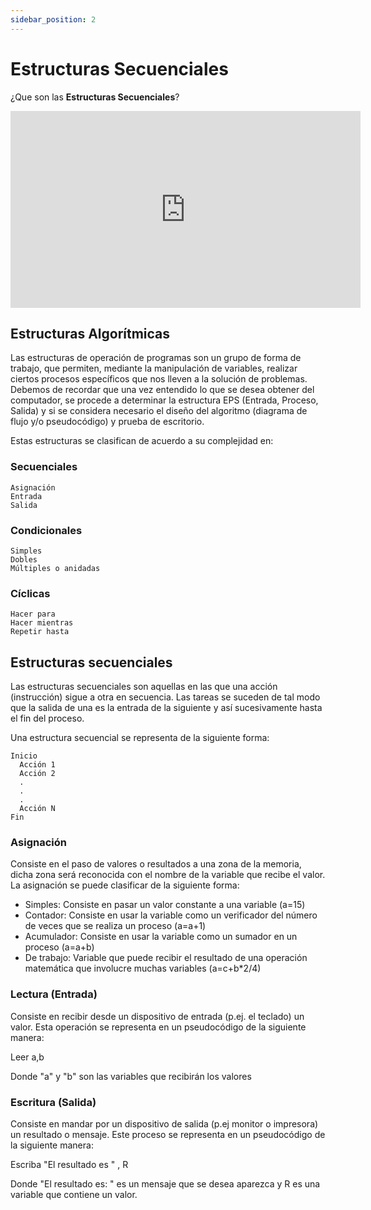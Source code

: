 ```yaml
---
sidebar_position: 2
---
```


# Estructuras Secuenciales

¿Que son las **Estructuras Secuenciales**?

<iframe width="560" height="315" src="https://www.youtube.com/embed/hWGMaQf1pLU" title="YouTube video player" frameborder="0" allow="accelerometer; autoplay; clipboard-write; encrypted-media; gyroscope; picture-in-picture" allowFullScreen></iframe>

## Estructuras Algorítmicas

Las estructuras de operación de programas son un grupo de forma de trabajo, que permiten, mediante la manipulación de variables, realizar ciertos procesos específicos que nos lleven a la solución de problemas. Debemos de recordar que una vez entendido lo que se desea obtener del computador, se procede a determinar la estructura EPS (Entrada, Proceso, Salida) y si se considera necesario el diseño del algoritmo  (diagrama de flujo y/o pseudocódigo) y prueba de escritorio. 

Estas estructuras se clasifican de acuerdo a su complejidad en:

### Secuenciales
    Asignación
    Entrada
    Salida
### Condicionales
    Simples
    Dobles
    Múltiples o anidadas
### Cíclicas
    Hacer para
    Hacer mientras
    Repetir hasta

## Estructuras secuenciales

Las estructuras secuenciales son aquellas en las que una acción (instrucción) sigue a otra en secuencia. Las tareas se suceden de tal modo que la salida de una es la entrada de la siguiente y así sucesivamente hasta el fin del proceso.

Una estructura secuencial se representa de la siguiente forma:

  ~~~
  Inicio
    Acción 1
    Acción 2
    .
    .
    .
    Acción N
  Fin
  ~~~
### Asignación
Consiste en el paso de valores o resultados a una zona de la memoria, dicha zona será reconocida con el nombre de la variable que recibe el valor. La asignación se puede clasificar de la siguiente forma:

- Simples: Consiste en pasar un valor constante a una variable (a=15)
- Contador: Consiste en usar la variable como un verificador del número de veces que se realiza un proceso (a=a+1)
- Acumulador: Consiste en usar la variable como un sumador en un proceso (a=a+b)
- De trabajo: Variable que puede recibir el resultado de una operación matemática que involucre muchas variables (a=c+b*2/4)

### Lectura (Entrada)
Consiste en recibir desde un dispositivo de entrada (p.ej. el teclado) un valor. Esta operación se representa en un pseudocódigo de la siguiente manera:

Leer a,b

Donde "a" y "b" son las variables que recibirán los valores

### Escritura (Salida)
 Consiste en mandar por un dispositivo de salida (p.ej monitor o impresora) un resultado o mensaje. Este proceso se representa en un pseudocódigo de la siguiente manera:
 
 Escriba "El resultado es " , R
 
 Donde "El resultado es: " es un mensaje que se desea aparezca y R es una variable que contiene un valor.